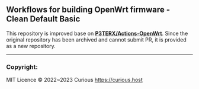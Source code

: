 ## Workflows for building OpenWrt firmware - Clean Default Basic

This repository is improved base on **[P3TERX/Actions-OpenWrt](https://github.com/P3TERX/Actions-OpenWrt)**. Since the original repository has been archived and cannot submit PR, it is provided as a new repository.

- - -

### Copyright:
MIT Licence © 2022~2023 Curious <https://curious.host>  

